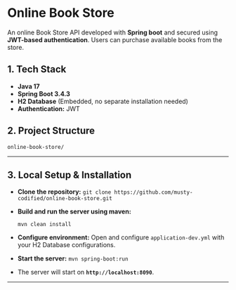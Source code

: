 # Online Book Store

An online Book Store API developed with **Spring boot** and secured using **JWT-based authentication**. Users can purchase available books from the store.

## 1. Tech Stack ##

- **Java 17** 
- **Spring Boot 3.4.3** 
- **H2 Database** (Embedded, no separate installation needed)
- **Authentication:** JWT


## 2. Project Structure ##

```
online-book-store/

```
---

## 3. Local Setup & Installation ##

- **Clone the repository:**
  `git clone https://github.com/musty-codified/online-book-store.git`
- **Build and run the server using maven:**

  `mvn clean install`

- **Configure environment:** Open and configure `application-dev.yml` with your H2 Database configurations.

- **Start the server:** `mvn spring-boot:run`

- The server will start on **`http://localhost:8090`**.

---



